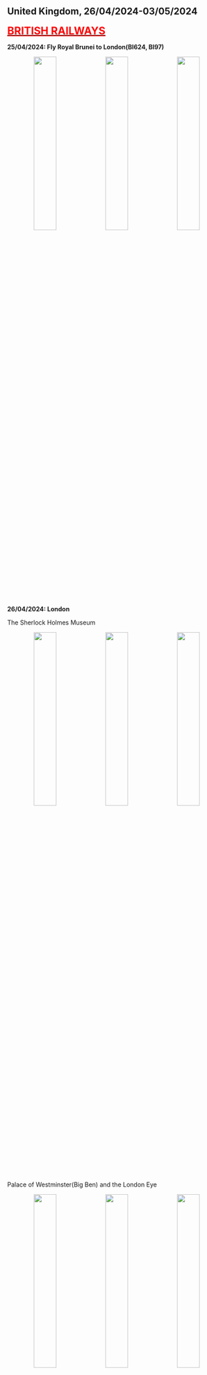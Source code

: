 ## United Kingdom, 26/04/2024-03/05/2024

**[<font color=red size=5><u>BRITISH RAILWAYS</u></font>](https://wqgcx.github.io/transport/20240426UK/NR/)**

**25/04/2024: Fly Royal Brunei to London(BI624, BI97)**

<center class ='img'>
  <img src="IMG_9204.jpeg" width="32%"> <img src="IMG_9216.jpeg" width="32%"> <img src="IMG_9227.jpeg" width="32%">
</center>

**26/04/2024: London**

The Sherlock Holmes Museum
<center class ='img'>
  <img src="IMG_9252.jpeg" width="32%"> <img src="IMG_9258.jpeg" width="32%"> <img src="IMG_9260.jpeg" width="32%">
</center>

Palace of Westminster(Big Ben) and the London Eye
<center class ='img'>
  <img src="IMG_9270.jpeg" width="32%"> <img src="IMG_9282.jpeg" width="32%"> <img src="IMG_9269.jpeg" width="32%">
</center>

Buckingham Palace, St Paul's Cathedral and Tower Bridge
<center class ='img'>
  <img src="IMG_9309.jpeg" width="32%"> <img src="IMG_9328.jpeg" width="32%"> <img src="IMG_9342.jpeg" width="32%">
</center>

The Collegiate Church of St Peter at Westminster, the Queen Victoria Memorial and the Monument to the Great Fire of London
<center class ='img'>
  <img src="IMG_9291.jpeg" width="32%"> <img src="IMG_9310.jpeg" width="32%"> <img src="IMG_9335.jpeg" width="32%">
</center>

Red Telephone Box, Red Bus and the Shard
<center class ='img'>
  <img src="IMG_9315.jpeg" width="18%"> <img src="IMG_9333.jpeg" width="32%"> <img src="IMG_9341.jpeg" width="32%">
</center>

Royal Observatory Greenwich
<center class ='img'>
  <img src="IMG_9357.jpeg" width="32%"> <img src="IMG_9355.jpeg" width="32%"> <img src="IMG_9374.jpeg" width="32%">
</center>

Queen's House and University of Greenwich
<center class ='img'>
  <img src="IMG_9376.jpeg" width="32%"> <img src="IMG_9381.jpeg" width="32%"> <img src="IMG_9383.jpeg" width="32%">
</center>

Tower of London
<center class ='img'>
  <img src="IMG_9406.jpeg" width="32%"> <img src="IMG_9403.jpeg" width="32%"> <img src="IMG_9408.jpeg" width="32%">
</center>

**27/04/2024: Reading, Salisbury and Windsor**

Reading Town Hall, Church of England and Queen Victoria's Statue
<center class ='img'>
  <img src="IMG_9423.jpeg" width="32%"> <img src="IMG_9425.jpeg" width="32%"> <img src="IMG_9427.jpeg" width="32%">
</center>

Salisbury Cathedral and Mompesson House
<center class ='img'>
  <img src="IMG_9441.jpeg" width="32%"> <img src="IMG_9443.jpeg" width="32%"> <img src="IMG_9447.jpeg" width="32%">
</center>

Stonehenge
<center class ='img'>
  <img src="IMG_9453.jpeg" width="32%"> <img src="IMG_9455.jpeg" width="32%"> <img src="IMG_9484.jpeg" width="32%">
</center>

Windsor Castle
<center class ='img'>
  <img src="IMG_9499.jpeg" width="32%"> <img src="IMG_9498.jpeg" width="32%"> <img src="IMG_9495.jpeg" width="32%">
</center>

**28/04/2024: London, Swindon, Gloucester and Birmingham**

The British Museum(Main Gate, Easter Island Head, Rosetta Stone, Parthenon Temple, Tang Tri-Color Glazed Ceramics, Shiva Nataraja, Egyptian Mummies, Lewis Chessmen, Holy Thorn Reliquary)
<center class ='img'>
  <img src="IMG_9574.jpeg" width="32%"> <img src="IMG_9521.jpeg" width="32%"> <img src="IMG_9527.jpeg" width="32%">
  <img src="IMG_9535.jpeg" width="32%"> <img src="IMG_9545.jpeg" width="32%"> <img src="IMG_9547.jpeg" width="32%">
  <img src="IMG_9555.jpeg" width="32%"> <img src="IMG_9568.jpeg" width="32%"> <img src="IMG_9572.jpeg" width="32%">
</center>

STEAM -- Museum of the Great Western Railway
<center class ='img'>
  <img src="IMG_9579.jpeg" width="32%"> <img src="IMG_9591.jpeg" width="32%"> <img src="IMG_9595.jpeg" width="32%">
  <img src="IMG_9598.jpeg" width="32%"> <img src="IMG_9600.jpeg" width="32%"> <img src="IMG_9602.jpeg" width="32%">
</center>

Gloucester Cathedral
<center class ='img'>
  <img src="IMG_9611.jpeg" width="32%"> <img src="IMG_9614.jpeg" width="32%"> <img src="IMG_9613.jpeg" width="32%">
</center>

Birmingham Cathedral, Unett Memorial and Bullring & Grand Central
<center class ='img'>
  <img src="IMG_9629.jpeg" width="32%"> <img src="IMG_9630.jpeg" width="18%"> <img src="IMG_9633.jpeg" width="32%">
</center>

**29/04/2024: Manchester**

Science and Industry Museum
<center class ='img'>
  <img src="IMG_9645.jpeg" width="32%"> <img src="IMG_9649.jpeg" width="32%"> <img src="IMG_9659.jpeg" width="32%">
</center>

Manchester Cathedral and Central Library
<center class ='img'>
  <img src="IMG_9672.jpeg" width="32%"> <img src="IMG_9669.jpeg" width="32%"> <img src="IMG_9731.jpeg" width="32%">
</center>

People's History Museum
<center class ='img'>
  <img src="IMG_9692.jpeg" width="32%"> <img src="IMG_9695.jpeg" width="32%"> <img src="IMG_9700.jpeg" width="32%">
</center>

University of Salford
<center class ='img'>
  <img src="IMG_9706.jpeg" width="32%"> <img src="IMG_9707.jpeg" width="32%"> <img src="IMG_9708.jpeg" width="32%">
</center>

Old Trafford
<center class ='img'>
  <img src="IMG_9665.jpeg" width="32%"> <img src="IMG_9666.jpeg" width="32%"> <img src="IMG_9720.jpeg" width="32%">
  <img src="IMG_9713.jpeg" width="32%"> <img src="IMG_9719.jpeg" width="32%"> <img src="IMG_9725.jpeg" width="32%">
</center>

**30/04/2024: Nottingham, Sheffield, Leeds, Bradford**

City of Caves
<center class ='img'>
  <img src="IMG_9741.jpeg" width="32%"> <img src="IMG_9742.jpeg" width="32%"> <img src="IMG_9746.jpeg" width="32%">
</center>

National Justice Museum
<center class ='img'>
  <img src="IMG_9749.jpeg" width="32%"> <img src="IMG_9753.jpeg" width="32%"> <img src="IMG_9755.jpeg" width="32%">
</center>

Nottingham Castle
<center class ='img'>
  <img src="IMG_9769.jpeg" width="32%"> <img src="IMG_9772.jpeg" width="32%"> <img src="IMG_9785.jpeg" width="32%">
</center>

St Mary's Church(Nottingham), Nottingham Council House(Old Market Square)
<center class ='img'>
  <img src="IMG_9757.jpeg" width="32%"> <img src="IMG_9792.jpeg" width="32%"> <img src="IMG_9793.jpeg" width="32%">
</center>

Sheffield Cathedral and Sheffield Town Hall(the Peace Gardens)
<center class ='img'>
  <img src="IMG_9808.jpeg" width="32%"> <img src="IMG_9810.jpeg" width="32%"> <img src="IMG_9820.jpeg" width="32%">
</center>

Leeds Cathedral, Leeds Town Hall and Leeds Post Office (1896)
<center class ='img'>
  <img src="IMG_9834.jpeg" width="32%"> <img src="IMG_9827.jpeg" width="32%"> <img src="IMG_9843.jpeg" width="32%">
</center>

Bradford Cathedral, Bradford City Hall and the Great Victoria Hotel
<center class ='img'>
  <img src="IMG_9854.jpeg" width="32%"> <img src="IMG_9845.jpeg" width="32%"> <img src="IMG_9857.jpeg" width="32%">
</center>

**01/05/2024: Glasgow and Edinburgh**

St George's Tron Church and Glasgow City Chambers(George Square) 

The Barony Hall, Glasgow Cathedral and James Arthur Statue

Forth Bridge

Scott Monument, St Giles' Cathedral and Tolbooth Kirk (The Hub, Edinburgh)

Edinburgh Castle

Old Town, Edinburgh(Panorama, Street View, National Library of Scotland, Augustine United Church, The Elephant House, Crown Office, Tron Kirk, Carrubbers Christian Centre, Holyrood Palace)

New Town, Edinbugh(Street View, The Balmoral, National Records of Scotland)

National Museum of Scotland

**Click [here](https://wqgcx.github.io/transport/) to go back.**
